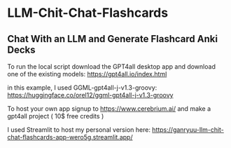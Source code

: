 # LLM-Chit-Chat-Flashcards


## Chat With an LLM and Generate Flashcard Anki Decks 


To run the local script download the GPT4all desktop app and download one of the existing models: https://gpt4all.io/index.html 

in this example, I used  GGML-gpt4all-j-v1.3-groovy: https://huggingface.co/orel12/ggml-gpt4all-j-v1.3-groovy

To host  your own app signup to https://www.cerebrium.ai/ and make a gpt4all project ( 10$ free credits ) 

I used Streamlit to host my personal version here: https://ganryuu-llm-chit-chat-flashcards-app-wero5g.streamlit.app/
